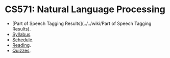 CS571: Natural Language Processing
=====

* [Part of Speech Tagging Results](../../wiki/Part of Speech Tagging Results).
* [Syllabus](../../wiki/Syllabus).
* [Schedule](../../wiki/Schedule).
* [Reading](../../wiki/Reading).
* [Quizzes](../../wiki/Quizzes).
